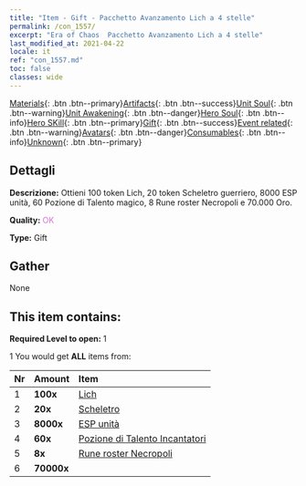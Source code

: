 ```yaml
---
title: "Item - Gift - Pacchetto Avanzamento Lich a 4 stelle"
permalink: /con_1557/
excerpt: "Era of Chaos  Pacchetto Avanzamento Lich a 4 stelle"
last_modified_at: 2021-04-22
locale: it
ref: "con_1557.md"
toc: false
classes: wide
---
```

 [Materials](/ItemsIT/){: .btn .btn--primary}[Artifacts](/ItemsIT/Artifacts/){: .btn .btn--success}[Unit Soul](/ItemsIT/UnitSoul/){: .btn .btn--warning}[Unit Awakening](/ItemsIT/UnitAwakening/){: .btn .btn--danger}[Hero Soul](/ItemsIT/HeroSoul/){: .btn .btn--info}[Hero SKill](/ItemsIT/HeroSkill/){: .btn .btn--primary}[Gift](/ItemsIT/Gift/){: .btn .btn--success}[Event related](/ItemsIT/Events/){: .btn .btn--warning}[Avatars](/ItemsIT/Avatars/){: .btn .btn--danger}[Consumables](/ItemsIT/Consumables/){: .btn .btn--info}[Unknown](/ItemsIT/Unknown/){: .btn .btn--primary}

## Dettagli
 **Descrizione:** Ottieni 100 token Lich, 20 token Scheletro guerriero, 8000 ESP unità, 60 Pozione di Talento magico, 8 Rune roster Necropoli e 70.000 Oro.

 **Quality:** <span style="color: #DA70D6">OK</span>

 **Type:** Gift

## Gather

  None

## This item contains:

 **Required Level to open:** 1

 1 You would get **ALL** items  from:

  | Nr | Amount |     Item    |
  |:---|:-------|:------------|
  | 1 |  **100x** | [Lich](/ItemsIT/unt_212/) |  | 
  | 2 |  **20x** | [Scheletro](/ItemsIT/unt_208/) |  | 
  | 3 |  **8000x** | [ESP unità](/ItemsIT/con_902/) |  | 
  | 4 |  **60x** | [Pozione di Talento Incantatori](/ItemsIT/con_790/) |  | 
  | 5 |  **8x** | [Rune roster Necropoli](/ItemsIT/con_755/) |  | 
  | 6 |  **70000x** | <i class="fas fa-coins"/> |  | 
